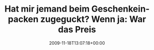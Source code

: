 ---
retweeted: false
source: <a href="http://twitter.com" rel="nofollow">Twitter Web Client</a>
entities:
  hashtags: []
  symbols: []
  user_mentions: []
  urls: []
display_text_range:
- '0'
- '88'
favorite_count: '1'
id_str: '5825599914'
truncated: false
retweet_count: '0'
id: '5825599914'
created_at: Wed Nov 18 13:07:18 +0000 2009
favorited: false
full_text: 'Hat mir jemand beim Geschenkeinpacken zugeguckt? Wenn ja: War das Preisschild
  noch dran?'
lang: de
tags:
- pesos/twitter
date: '2009-11-18T13:07:18+00:00'
src: https://twitter.com/bascht/status/5825599914
original_url: https://twitter.com/bascht/status/5825599914
type: twitter_tweet
text: 'Hat mir jemand beim Geschenkeinpacken zugeguckt? Wenn ja: War das Preisschild
  noch dran?'
title: 'Hat mir jemand beim Geschenkeinpacken zugeguckt? Wenn ja: War das Preis'

---